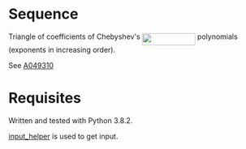 # Sequence
Triangle of coefficients of Chebyshev's <img src="/sequence6/tex/ce45bc0f40c907630957da512f707493.svg?invert_in_darkmode&sanitize=true" align=middle width=104.75424134999997pt height=24.65753399999998pt/> polynomials (exponents in increasing order).

See [A049310](https://oeis.org/A049310)

# Requisites
Written and tested with Python 3.8.2.

[input_helper](https://github.com/XPhyro/input_helper) is used to get input.
